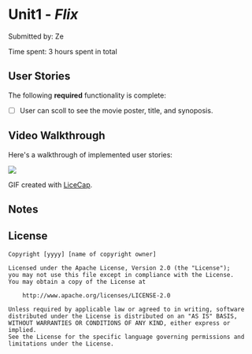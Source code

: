# Unit1 - *Flix*
Submitted by: Ze

Time spent: 3 hours spent in total

## User Stories

The following **required** functionality is complete:

* [ ] User can scoll to see the movie poster, title, and synoposis.

## Video Walkthrough

Here's a walkthrough of implemented user stories:

![](https://i.imgur.com/4B8teRd.gif)


GIF created with [LiceCap](http://www.cockos.com/licecap/).

## Notes


## License

    Copyright [yyyy] [name of copyright owner]

    Licensed under the Apache License, Version 2.0 (the "License");
    you may not use this file except in compliance with the License.
    You may obtain a copy of the License at

        http://www.apache.org/licenses/LICENSE-2.0

    Unless required by applicable law or agreed to in writing, software
    distributed under the License is distributed on an "AS IS" BASIS,
    WITHOUT WARRANTIES OR CONDITIONS OF ANY KIND, either express or implied.
    See the License for the specific language governing permissions and
    limitations under the License.
